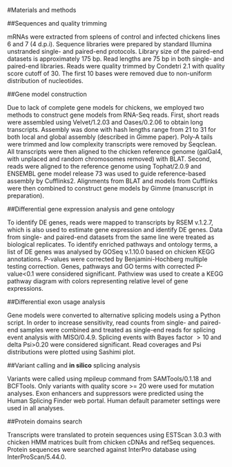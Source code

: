 #Materials and methods

##Sequences and quality trimming

mRNAs were extracted from spleens of control and infected
chickens lines 6 and 7 (4 d.p.i).  Sequence libraries were
prepared by standard Illumina unstranded single- and paired-end
protocols.  Library size of the paired-end datasets is
approximately 175 bp.  Read lengths are 75 bp in both single- and
paired-end libraries.  Reads were quality trimmed by Condetri 2.1
with quality score cutoff of 30.  The first 10 bases were removed
due to non-uniform distribution of nucleotides.

##Gene model construction

Due to lack of complete gene models for chickens, we employed two
methods to construct gene models from RNA-Seq reads.  First,
short reads were assembled using Velvet/1.2.03 and Oases/0.2.06
to obtain long transcripts.  Assembly was done with hash lengths
range from 21 to 31 for both local and global assembly (described
in Gimme paper).  Poly-A tails were trimmed and low complexity
transcripts were removed by Seqclean.  All transcripts were then
aligned to the chicken reference genome (galGal4, with unplaced
and random chromosomes removed) with BLAT.  Second, reads were
aligned to the reference genome using Tophat/2.0.9 and ENSEMBL
gene model release 73 was used to guide reference-based assembly
by Cufflinks2.  Alignments from BLAT and models from Cufflinks
were then combined to construct gene models by Gimme (manuscript
in preparation).

##Differential gene expression analysis and gene ontology

To identify DE genes, reads were mapped to transcripts by RSEM
v.1.2.7, which is also used to estimate gene expression and
identify DE genes.  Data from single- and paired-end datasets
from the same line were treated as biological replicates.  To
identify enriched pathways and ontology terms, a list of DE genes
was analysed by GOSeq v.1.10.0 based on chicken KEGG annotations.
P-values were corrected by Benjamini-Hochberg multiple testing
correction.  Genes, pathways and GO terms with corrected
P-value<0.1 were considered significant.  Pathview was used to
create a KEGG pathway diagram with colors representing relative
level of gene expressions.

##Differential exon usage analysis

Gene models were converted to alternative splicing models using a
Python script.  In order to increase sensitivity, read counts
from single- and paired-end samples were combined and treated as
single-end reads for splicing event analysis with MISO/0.4.9.
Splicing events with Bayes factor $>10$ and delta Psi>0.20 were
considered significant.  Read coverages and Psi distributions
were plotted using Sashimi plot.

##Variant calling and __in silico__ splicing analysis

Variants were called using mpileup command from
SAMTools/0.1.18 and
BCFTools.  Only variants with quality score >= 20 were used for
mutation analyses.  Exon enhancers and suppressors were predicted
using the Human Splicing Finder web portal.  Human default
parameter settings were used in all analyses. 

##Protein domains search

Transcripts were translated to protein sequences using ESTScan
3.0.3 with chicken HMM matrices built from chicken cDNAs and
refSeq sequences. Protein sequences were searched against
InterPro database using InterProScan/5.44.0.
